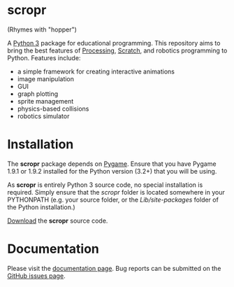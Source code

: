 # scropr
(Rhymes with "hopper")

A [Python 3](http://www.python.org) package for educational programming. This repository aims to bring the best features of [Processing](http://www.processing.org), [Scratch](http://scratch.mit.edu), and robotics programming to Python. Features include:
* a simple framework for creating interactive animations
* image manipulation
* GUI
* graph plotting
* sprite management
* physics-based collisions
* robotics simulator

# Installation
The **scropr** package depends on [Pygame](http://pygame.org/download.shtml). Ensure that you have Pygame 1.9.1 or 1.9.2 installed for the Python version (3.2+) that you will be using.

As **scropr** is entirely Python 3 source code, no special installation is required. Simply ensure that the *scropr* folder is located somewhere in your PYTHONPATH (e.g. your source folder, or the *Lib/site-packages* folder of the Python installation.)

[Download](https://github.com/dmaccarthy/scropr/releases) the **scropr** source code.

# Documentation
Please visit the [documentation page](http://dmaccarthy.github.io/scropr/). Bug reports can be submitted on the [GitHub issues page](https://github.com/dmaccarthy/scropr/issues). 
